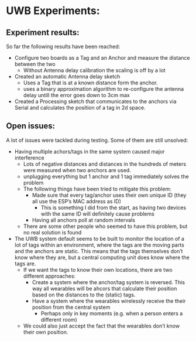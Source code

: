 # UWB Experiments:

## Experiment results:

So far the following results have been reached:

- Configure two boards as a Tag and an Anchor and measure the distance between the two
    - Without Antenna delay calibration the scaling is off by a lot
- Created an automatic Antenna delay sketch
    - Uses a Tag that is at a known distance form the anchor.
    - uses a binary approximation algorithm to re-configure the antenna delay untill the error goes down to 3cm max
- Created a Processing sketch that communicates to the anchors via Serial and calculates the position of a tag in 2d space.

## Open issues:

A lot of issues were tackled during testing. Some of them are still unsolved:

- Having multiple achors/tags in the same system caused major interference
    - Lots of negative distances and distances in the hundreds of meters were measured when two anchors are used.
    - unplugging everything but 1 anchor and 1 tag immediately solves the problem
    - The following things have been tried to mitigate this problem:
        - Made sure that every tag/anchor uses their own unique ID (they all use the ESP’s MAC address as ID)
            - This is something I did from the start, as having two devices with the same ID will definitely cause problems
        - Having all anchors poll at random intervals
    - There are some other people who seemed to have this problem, but no real solution is found
- The UWB system default seems to be built to monitor the location of a lot of tags within an environment, where the tags are the moving parts and the anchors are static. This means that the tags themselves don’t know where they are, but a central computing unit does know where the tags are.
    - If we want the tags to know their own locations, there are two different approaches:
        - Create a system where the anchor/tag system is reversed. This way all wearables will be ahcors that calculate their position based on the distances to the (static) tags.
        - Have a system where the wearables wirelessly receive the their position from the central system
            - Perhaps only in key moments (e.g. when a person enters a different room)
    - We could also just accept the fact that the wearables don’t know their own position.
